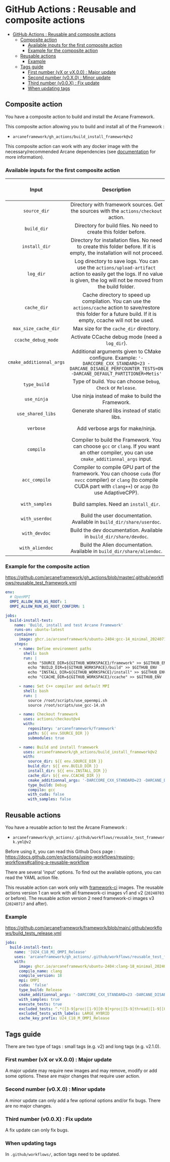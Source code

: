 # GitHub Actions : Reusable and composite actions

- [GitHub Actions : Reusable and composite actions](#github-actions--reusable-and-composite-actions)
  - [Composite action](#composite-action)
    - [Available inputs for the first composite action](#available-inputs-for-the-first-composite-action)
    - [Example for the composite action](#example-for-the-composite-action)
  - [Reusable actions](#reusable-actions)
    - [Example](#example)
  - [Tags guide](#tags-guide)
    - [First number (vX or vX.0.0) : Major update](#first-number-vx-or-vx00--major-update)
    - [Second number (v0.X.0) : Minor update](#second-number-v0x0--minor-update)
    - [Third number (v0.0.X) : Fix update](#third-number-v00x--fix-update)
    - [When updating tags](#when-updating-tags)


## Composite action
You have a composite action to build and install the Arcane Framework.

This composite action allowing you to build and install all of the Framework :
  - `arcaneframework/gh_actions/build_install_framework@v2`

This composite action can work with any docker image with the necessary/recommended Arcane dependencies (see [documentation](https://arcaneframework.github.io/arcane/userdoc/html/d0/d6e/arcanedoc_build_install_prerequisites.html) for more information).

### Available inputs for the first composite action
| Input | Description | Required (Default value) |
| :---: |    :---:    | :---: |
| `source_dir`  | Directory with framework sources. Get the sources with the `actions/checkout` action.  | Yes |
| `build_dir`  | Directory for build files. No need to create this folder before.  | Yes |
| `install_dir`  | Directory for installation files. No need to create this folder before. If it is empty, the installation will not proceed. | No () |
| `log_dir`  | Log directory to save logs. You can use the `actions/upload-artifact` action to easily get the logs. If no value is given, the log will not be moved from the build folder. | No () |
| `cache_dir`  | Cache directory to speed up compilation. You can use the `actions/cache` action to save/restore this folder for a future build. If it is empty, ccache will not be used. | No () |
| `max_size_cache_dir`  | Max size for the `cache_dir` directory. | No (`5G`) |
| `ccache_debug_mode`  | Activate CCache debug mode (need a `log_dir`). | No (`false`) |
| `cmake_additionnal_args`  | Additional arguments given to CMake configure. Example: `'-DARCCORE_CXX_STANDARD=23 -DARCANE_DISABLE_PERFCOUNTER_TESTS=ON -DARCANE_DEFAULT_PARTITIONER=Metis'`  | No () |
| `type_build`  | Type of build. You can choose `Debug`, `Check` or `Release`.  | No (`Release`) |
| `use_ninja`  | Use ninja instead of make to build the Framework.  | No (`true`) |
| `use_shared_libs`  | Generate shared libs instead of static libs.  | No (`true`) |
| `verbose`  | Add verbose args for make/ninja.  | No (`false`) |
| `compilo`  | Compiler to build the Framework. You can choose `gcc` or `clang`. If you want an other compiler, you can use `cmake_additionnal_args` input.  | No (`gcc`) |
| `acc_compilo`  | Compiler to compile GPU part of the framework. You can choose `cuda` (for `nvcc` compiler) or `clang` (to compile CUDA part with `clang++`) or `acpp` (to use AdaptiveCPP).  | No () |
| `with_samples`  | Build samples. Need an `install_dir`. | No (`false`) |
| `with_userdoc`  | Build the user documentation. Available in `build_dir/share/userdoc`. | No (`false`) |
| `with_devdoc`  | Build the dev documentation. Available in `build_dir/share/devdoc`. | No (`false`) |
| `with_aliendoc`  | Build the Alien documentation. Available in `build_dir/share/aliendoc`. | No (`false`) |

### Example for the composite action
https://github.com/arcaneframework/gh_actions/blob/master/.github/workflows/reusable_test_framework.yml
```yml
env:
  # OpenMPI
  OMPI_ALLOW_RUN_AS_ROOT: 1
  OMPI_ALLOW_RUN_AS_ROOT_CONFIRM: 1

jobs:
  build-install-test:
    name: 'Build, install and test Arcane Framework'
    runs-on: ubuntu-latest
    container:
      image: ghcr.io/arcaneframework/ubuntu-2404:gcc-14_minimal_20240717
    steps:
      - name: Define environment paths
        shell: bash
        run: |
          echo "SOURCE_DIR=${GITHUB_WORKSPACE}/framework" >> $GITHUB_ENV
          echo "BUILD_DIR=${GITHUB_WORKSPACE}/build" >> $GITHUB_ENV
          echo "INSTALL_DIR=${GITHUB_WORKSPACE}/install" >> $GITHUB_ENV
          echo "CCACHE_DIR=${GITHUB_WORKSPACE}/ccache" >> $GITHUB_ENV

      - name: Set C++ compiler and default MPI
        shell: bash
        run: |
          source /root/scripts/use_openmpi.sh
          source /root/scripts/use_gcc-14.sh

      - name: Checkout framework
        uses: actions/checkout@v4
        with:
          repository: 'arcaneframework/framework'
          path: ${{ env.SOURCE_DIR }}
          submodules: true

      - name: Build and install framework
        uses: arcaneframework/gh_actions/build_install_framework@v2
        with:
          source_dir: ${{ env.SOURCE_DIR }}
          build_dir: ${{ env.BUILD_DIR }}
          install_dir: ${{ env.INSTALL_DIR }}
          cache_dir: ${{ env.CCACHE_DIR }}
          cmake_additionnal_args: '-DARCCORE_CXX_STANDARD=23 -DARCANE_DISABLE_PERFCOUNTER_TESTS=ON -DARCANE_DEFAULT_PARTITIONER=Metis'
          type_build: Debug
          compilo: gcc
          with_cuda: false
          with_samples: false
```

## Reusable actions
You have a reusable action to test the Arcane Framework :
- `arcaneframework/gh_actions/.github/workflows/reusable_test_framework.yml@v2`

Before using it, you can read this Github Docs page : https://docs.github.com/en/actions/using-workflows/reusing-workflows#calling-a-reusable-workflow

There are several 'input' options. To find out the available options, you can read the YAML action file.

This reusable action can work only with [framework-ci](https://github.com/arcaneframework/framework-ci) images. The reusable actions version 1 can work with all framework-ci images v1 and v2 (`20240703` or before). The reusable action version 2 need framework-ci images v3 (`20240717` and after).


### Example
https://github.com/arcaneframework/framework/blob/main/.github/workflows/build_tests_release.yml
```yml
jobs:
  build-install-test:
    name: '[U24_C18_M]_OMPI_Release'
    uses: 'arcaneframework/gh_actions/.github/workflows/reusable_test_framework.yml@v2'
    with:
      image: ghcr.io/arcaneframework/ubuntu-2404:clang-18_minimal_20240717
      compilo_name: clang
      compilo_version: 18
      mpi: OMPI
      cuda: 'false'
      type_build: Release
      cmake_additionnal_args: '-DARCCORE_CXX_STANDARD=23 -DARCANE_DISABLE_PERFCOUNTER_TESTS=ON -DARCANE_DEFAULT_PARTITIONER=Metis'
      with_samples: true
      execute_tests: true
      excluded_tests: ^.*([3-9]proc|[1-9][0-9]+proc|[5-9]thread|[1-9][0-9]+thread).*$
      excluded_tests_with_labels: LARGE_HYBRID
      cache_key_prefix: U24_C18_M_OMPI_Release
```
## Tags guide

There are two type of tags : small tags (e.g. v2) and long tags (e.g. v2.1.0).

### First number (vX or vX.0.0) : Major update

A major update may require new images and may remove, modify or add some options.
These are major changes that require user action.

### Second number (v0.X.0) : Minor update

A minor update can only add a few optional options and/or fix bugs.
There are no major changes.

### Third number (v0.0.X) : Fix update

A fix update can only fix bugs.

### When updating tags
In `.github/workflows/`, action tags need to be updated.

